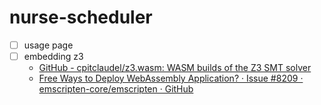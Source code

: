 # nurse-scheduler

- [ ] usage page
- [ ] embedding z3
    - [GitHub \- cpitclaudel/z3\.wasm: WASM builds of the Z3 SMT solver](https://github.com/cpitclaudel/z3.wasm)
    - [Free Ways to Deploy WebAssembly Application? · Issue \#8209 · emscripten\-core/emscripten · GitHub](https://github.com/emscripten-core/emscripten/issues/8209)
